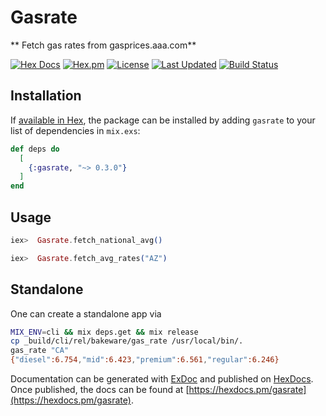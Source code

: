 # Gasrate

** Fetch gas rates from gasprices.aaa.com**

[![Hex Docs](https://img.shields.io/badge/hex-docs-lightgreen.svg)](https://hexdocs.pm/gasrate/)
[![Hex.pm](https://img.shields.io/hexpm/dt/gasrate.svg)](https://hex.pm/packages/gasrate)
[![License](https://img.shields.io/hexpm/l/gasrate.svg)](https://github.com/mithereal/ex_gasrate/blob/master/LICENSE)
[![Last Updated](https://img.shields.io/github/last-commit/mithereal/ex_gasrate.svg)](https://github.com/mithereal/ex_gasrate/commits/master)
[![Build Status](https://circleci.com/gh/mithereal/ex_gasrate.svg?style=svg)](https://github.com/mithereal/ex_gasrate)


## Installation

If [available in Hex](https://hex.pm/docs/publish), the package can be installed
by adding `gasrate` to your list of dependencies in `mix.exs`:

```elixir
def deps do
  [
    {:gasrate, "~> 0.3.0"}
  ]
end
```

## Usage

```elixir
iex>  Gasrate.fetch_national_avg()

iex>  Gasrate.fetch_avg_rates("AZ")
```

## Standalone

One can create a standalone app via 

```bash
MIX_ENV=cli && mix deps.get && mix release
cp _build/cli/rel/bakeware/gas_rate /usr/local/bin/.
gas_rate "CA"
{"diesel":6.754,"mid":6.423,"premium":6.561,"regular":6.246}
```

Documentation can be generated with [ExDoc](https://github.com/elixir-lang/ex_doc)
and published on [HexDocs](https://hexdocs.pm). Once published, the docs can
be found at [https://hexdocs.pm/gasrate](https://hexdocs.pm/gasrate).

